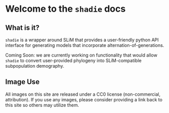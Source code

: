 # Welcome to the `shadie` docs

## What is it?

`shadie` is a wrapper around SLiM that provides a user-friendly python API interface for generating models that incorporate alternation-of-generations. 

Coming Soon: we are currently working on functionality that would allow `shadie` to convert user-provided phylogeny into SLiM-compatible subpopulation demography.


## Image Use

All images on this site are released under a CC0 license (non-commercial, attribution). If you use any images, please consider providing a link back to this site so others may utilize them. 